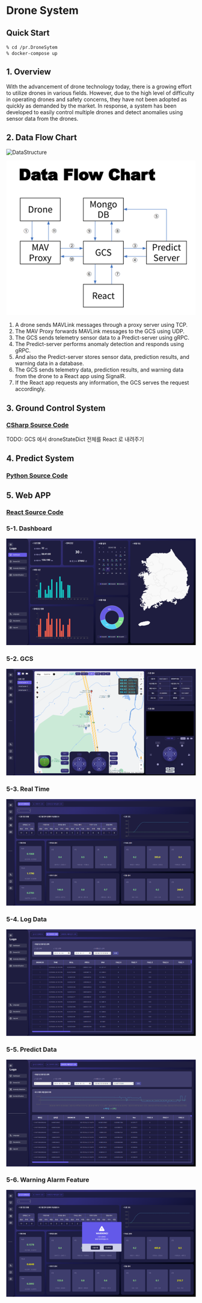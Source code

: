 # Drone System

## Quick Start

    % cd /pr.DroneSytem
    % docker-compose up

## 1. Overview
With the advancement of drone technology today, there is a growing effort to utilize drones in various fields. However, due to the high level of difficulty in operating drones and safety concerns, they have not been adopted as quickly as demanded by the market. In response, a system has been developed to easily control multiple drones and detect anomalies using sensor data from the drones. 

## 2. Data Flow Chart

<a herf="https://docs.google.com/spreadsheets/d/1UX3tJTH26Hw9P75X_Eavw4vgQ74hI1QPBXchLs1yYOk/edit#gid=0"><img src="https://simpleicons.org/icons/googlesheets.svg" alt="DataStructure"></a>

![img_3.png](./.docs/.img/img_3.png)

1. A drone sends MAVLink messages through a proxy server using TCP.
2. The MAV Proxy forwards MAVLink messages to the GCS using UDP.
3. The GCS sends telemetry sensor data to a Predict-server using gRPC.
4. The Predict-server performs anomaly detection and responds using gRPC.
5. And also the Predict-server stores sensor data, prediction results, and warning data in a database.
6. The GCS sends telemetry data, prediction results, and warning data from the drone to a React app using SignalR.
7. If the React app requests any information, the GCS serves the request accordingly.

## 3. Ground Control System
### [CSharp Source Code](./gcs-system)
TODO: GCS 에서 droneStateDict 전체를 React 로 내려주기

## 4. Predict System
### [Python Source Code](./predict-system)

## 5. Web APP
### [React Source Code](./web-app)

### 5-1. Dashboard
![img_4.png](.docs/.img/img_4.png)

### 5-2. GCS
![img.png](.docs/.img/img_5.png)

### 5-3. Real Time
![img_1.png](.docs/.img/img_6.png)

### 5-4. Log Data
![img_2.png](.docs/.img/img_7.png)

### 5-5. Predict Data
![img_3.png](.docs/.img/img_8.png)

### 5-6. Warning Alarm Feature
![img.png](.docs/.img/img_9.png)
